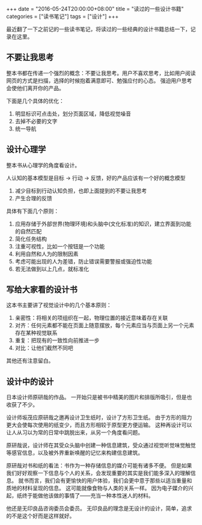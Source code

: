 +++
date = "2016-05-24T20:00:00+08:00"
title = "读过的一些设计书籍"
categories = ["读书笔记"]
tags = ["设计"]
+++

最近翻了一下之前记的一些读书笔记，将读过的一些经典的设计书籍总结一下，记录在这里。

## 不要让我思考

整本书都在传递一个强烈的概念：不要让我思考。用户不喜欢思考，比如用户阅读网页的方式是扫描，选择的时候抱着满意即可、勉强应付的心态。
强迫用户思考会使他们离开你的产品。

下面是几个具体的优化：

1. 明显标识可点击处，划分页面区域，降低视觉噪音
1. 去掉不必要的文字
1. 统一导航

## 设计心理学

整本书从心理学的角度看设计。

人认知的基本模型是目标 -> 行动 -> 反馈，好的产品应该有一个好的概念模型

1. 减少目标到行动认知负担，也即上面提到的不要让我思考
1. 产生合理的反馈

具体有下面几个原则：

1. 应用存储于外部世界(物理环境)和头脑中(文化标准)的知识，建立界面到功能的自然匹配
1. 简化任务结构
1. 注重可视性，比如一个按钮是一个功能
1. 利用自然和人为的限制因素
1. 考虑可能出现的人为差错，防止错误需要警报或强迫性功能
1. 若无法做到以上几点，就标准化


## 写给大家看的设计书

这本书主要讲了视觉设计中的几个基本原则：

1. 亲密性：将相关的项组织在一起，物理位置的接近意味着存在关联
1. 对齐：任何元素都不能在页面上随意摆放，每个元素应当与页面上另一个元素存在某种视觉联系
1. 重复：把现有的一致性向前推进一步
1. 对比：让他们截然不同吧

其他还有注意留白。

## 设计中的设计

日本设计师原研哉的作品。
一开始只是被书中精美的图片和排版所吸引，但是也收获了不少。

设计师坂茂应原研哉之邀再设计卫生纸时，设计了方形卫生纸。
由于方形的阻力更大会使每次使用的纸变少，而且方形相较于原型更方便运输。
这种再设计可以让人从习以为常的日常中跳脱出来，从另一个角度看问题。

原研哉说，设计师在其受众头脑中创建一种信息建筑，受众通过视觉听觉味觉触觉等感官信息，以及被外界重新唤醒的记忆来构建信息建筑。

原研哉对书和纸的看法：书作为一种存储信息的媒介可能有诸多不便。
但是如果我们好好观察一下信息与个人的关系，会发现重要的其实是我们能多深入的理解信息。
就书而言，我们会有更愉快的用户体验，我们会更中意于那些以适当重量和质地的材料呈现的信息。
这可能就像食物与人类的关系一样。
因为电子媒介的兴起，纸终于能做他该做的事情了——充当一种本性迷人的材料。

他还是无印良品咨询委员会委员。
无印良品的理念是无设计的设计，简单，追求的不是这个好而是这样就好。
